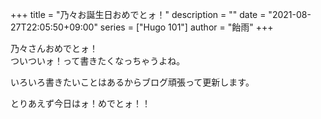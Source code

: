 +++
title = "乃々お誕生日おめでとォ！"
description = ""
date = "2021-08-27T22:05:50+09:00"
series = ["Hugo 101"]
author = "飴雨"
+++

乃々さんおめでとォ！    
ついついォ！って書きたくなっちゃうよね。

いろいろ書きたいことはあるからブログ頑張って更新します。

とりあえず今日はォ！めでとォ！！
